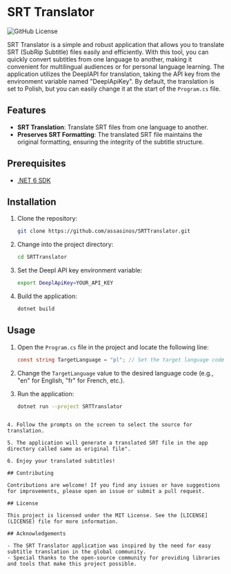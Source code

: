 # SRT Translator

![GitHub License](https://img.shields.io/badge/license-MIT-blue.svg)

SRT Translator is a simple and robust application that allows you to translate SRT (SubRip Subtitle) files easily and efficiently. With this tool, you can quickly convert subtitles from one language to another, making it convenient for multilingual audiences or for personal language learning.
The application utilizes the DeeplAPI for translation, taking the API key from the environment variable named "DeeplApiKey". By default, the translation is set to Polish, but you can easily change it at the start of the `Program.cs` file.

## Features

- **SRT Translation**: Translate SRT files from one language to another.
- **Preserves SRT Formatting**: The translated SRT file maintains the original formatting, ensuring the integrity of the subtitle structure.

## Prerequisites

- [.NET 6 SDK](https://dotnet.microsoft.com/download/dotnet/6.0)

## Installation

1. Clone the repository:

   ```bash
   git clone https://github.com/assasinos/SRTTranslator.git
   ```

2. Change into the project directory:

   ```bash
   cd SRTTranslator 
   ```

3. Set the Deepl API key environment variable:

   ```bash
   export DeeplApiKey=YOUR_API_KEY
   ```

4. Build the application:

   ```bash
   dotnet build
   ```

## Usage

1. Open the `Program.cs` file in the project and locate the following line:

   ```csharp
   const string TargetLanguage = "pl"; // Set the target language code here (e.g., "pl" for Polish)
   ```

2. Change the `TargetLanguage` value to the desired language code (e.g., "en" for English, "fr" for French, etc.).

3. Run the application:

   ```bash
   dotnet run --project SRTTranslator  
 ```

4. Follow the prompts on the screen to select the source for translation.

5. The application will generate a translated SRT file in the app directory called same as original file".

6. Enjoy your translated subtitles!

## Contributing

Contributions are welcome! If you find any issues or have suggestions for improvements, please open an issue or submit a pull request.

## License

This project is licensed under the MIT License. See the [LICENSE](LICENSE) file for more information.

## Acknowledgements

- The SRT Translator application was inspired by the need for easy subtitle translation in the global community.
- Special thanks to the open-source community for providing libraries and tools that make this project possible.

